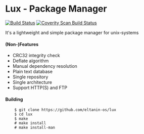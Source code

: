 # Lux - Package Manager
[![Build Status](https://travis-ci.org/eltanin-os/lux.svg?branch=master)](https://travis-ci.org/eltanin-os/lux) [![Coverity Scan Build Status](https://img.shields.io/coverity/scan/14072.svg)](https://scan.coverity.com/projects/eltanin-os-lux)

It's a lightweight and simple package manager for unix-systems

#### (Non-)Features
* CRC32 integrity check
* Deflate algorithm
* Manual dependency resolution
* Plain text database
* Single repository
* Single architecture
* Support HTTP(S) and FTP

#### Building
```
	$ git clone https://github.com/eltanin-os/lux
	$ cd lux
	$ make
	# make install
	# make install-man
```
